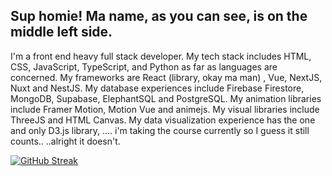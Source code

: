 ## Sup homie! Ma name, as you can see, is on the middle left side.

I'm a front end heavy full stack developer. 
My tech stack includes HTML, CSS, JavaScript, TypeScript, and Python as far as languages are concerned.
My frameworks are React (library, okay ma man) , Vue, NextJS, Nuxt and NestJS.
My database experiences include Firebase Firestore, MongoDB, Supabase, ElephantSQL and PostgreSQL.
My animation libraries include Framer Motion, Motion Vue and animejs.
My visual libraries include ThreeJS and HTML Canvas.
My data visualization experience has the one and only D3.js library, .... i'm taking the course currently so I guess it still counts.. ..alright it doesn't.

[![GitHub Streak](https://streak-stats.demolab.com?user=adan-ayaz-stan&theme=aura&hide_border=true&date_format=M%20j%5B%2C%20Y%5D)](https://git.io/streak-stats)
